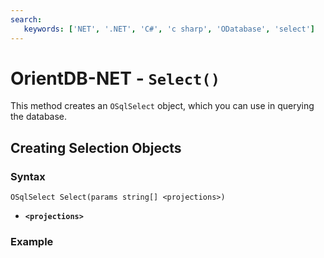 ```yaml
---
search:
   keywords: ['NET', '.NET', 'C#', 'c sharp', 'ODatabase', 'select']
---
```


# OrientDB-NET - `Select()`

This method creates an `OSqlSelect` object, which you can use in querying the database.


## Creating Selection Objects

### Syntax

```
OSqlSelect Select(params string[] <projections>)
```

- **`<projections>`**

### Example

